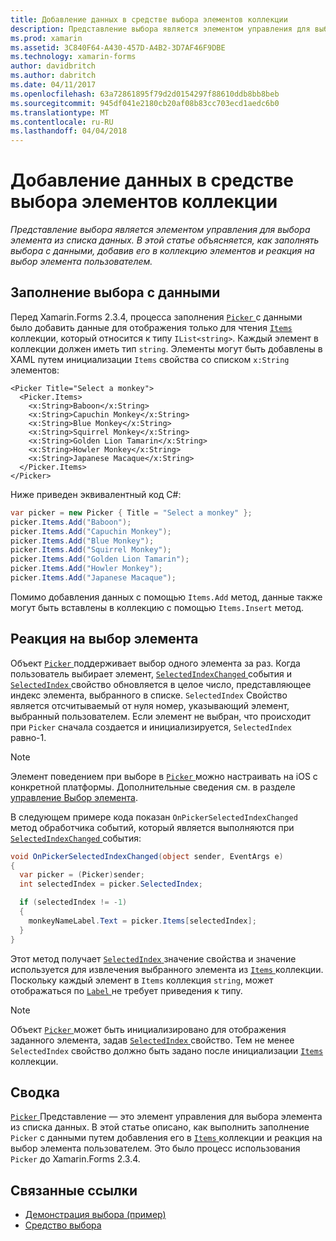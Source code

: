 ```yaml
---
title: Добавление данных в средстве выбора элементов коллекции
description: Представление выбора является элементом управления для выбора элемента из списка данных. В этой статье объясняется, как заполнять выбора с данными, добавив его в коллекцию элементов и реакция на выбор элемента пользователем.
ms.prod: xamarin
ms.assetid: 3C840F64-A430-457D-A4B2-3D7AF46F9DBE
ms.technology: xamarin-forms
author: davidbritch
ms.author: dabritch
ms.date: 04/11/2017
ms.openlocfilehash: 63a72861895f79d2d0154297f88610ddb8bb8beb
ms.sourcegitcommit: 945df041e2180cb20af08b83cc703ecd1aedc6b0
ms.translationtype: MT
ms.contentlocale: ru-RU
ms.lasthandoff: 04/04/2018
---
```

# <a name="adding-data-to-a-pickers-items-collection"></a>Добавление данных в средстве выбора элементов коллекции

_Представление выбора является элементом управления для выбора элемента из списка данных. В этой статье объясняется, как заполнять выбора с данными, добавив его в коллекцию элементов и реакция на выбор элемента пользователем._

## <a name="populating-a-picker-with-data"></a>Заполнение выбора с данными

Перед Xamarin.Forms 2.3.4, процесса заполнения [ `Picker` ](https://developer.xamarin.com/api/type/Xamarin.Forms.Picker/) с данными было добавить данные для отображения только для чтения [ `Items` ](https://developer.xamarin.com/api/property/Xamarin.Forms.Picker.Items/) коллекции, который относится к типу `IList<string>`. Каждый элемент в коллекции должен иметь тип `string`. Элементы могут быть добавлены в XAML путем инициализации `Items` свойства со списком `x:String` элементов:

```xaml
<Picker Title="Select a monkey">
  <Picker.Items>
    <x:String>Baboon</x:String>
    <x:String>Capuchin Monkey</x:String>
    <x:String>Blue Monkey</x:String>
    <x:String>Squirrel Monkey</x:String>
    <x:String>Golden Lion Tamarin</x:String>
    <x:String>Howler Monkey</x:String>
    <x:String>Japanese Macaque</x:String>
  </Picker.Items>
</Picker>
```

Ниже приведен эквивалентный код C#:

```csharp
var picker = new Picker { Title = "Select a monkey" };
picker.Items.Add("Baboon");
picker.Items.Add("Capuchin Monkey");
picker.Items.Add("Blue Monkey");
picker.Items.Add("Squirrel Monkey");
picker.Items.Add("Golden Lion Tamarin");
picker.Items.Add("Howler Monkey");
picker.Items.Add("Japanese Macaque");
```

Помимо добавления данных с помощью `Items.Add` метод, данные также могут быть вставлены в коллекцию с помощью `Items.Insert` метод.

## <a name="responding-to-item-selection"></a>Реакция на выбор элемента

Объект [ `Picker` ](https://developer.xamarin.com/api/type/Xamarin.Forms.Picker/) поддерживает выбор одного элемента за раз. Когда пользователь выбирает элемент, [ `SelectedIndexChanged` ](https://developer.xamarin.com/api/event/Xamarin.Forms.Picker.SelectedIndexChanged/) события и [ `SelectedIndex` ](https://developer.xamarin.com/api/property/Xamarin.Forms.Picker.SelectedIndex/) свойство обновляется в целое число, представляющее индекс элемента, выбранного в списке. `SelectedIndex` Свойство является отсчитываемый от нуля номер, указывающий элемент, выбранный пользователем. Если элемент не выбран, что происходит при `Picker` сначала создается и инициализируется, `SelectedIndex` равно-1.

> [!NOTE]
> Элемент поведением при выборе в [ `Picker` ](https://developer.xamarin.com/api/type/Xamarin.Forms.Picker/) можно настраивать на iOS с конкретной платформы. Дополнительные сведения см. в разделе [управление Выбор элемента](~/xamarin-forms/platform/platform-specifics/consuming/ios.md#picker_update_mode).

В следующем примере кода показан `OnPickerSelectedIndexChanged` метод обработчика событий, который является выполняются при [ `SelectedIndexChanged` ](https://developer.xamarin.com/api/event/Xamarin.Forms.Picker.SelectedIndexChanged/) события:

```csharp
void OnPickerSelectedIndexChanged(object sender, EventArgs e)
{
  var picker = (Picker)sender;
  int selectedIndex = picker.SelectedIndex;

  if (selectedIndex != -1)
  {
    monkeyNameLabel.Text = picker.Items[selectedIndex];
  }
}
```

Этот метод получает [ `SelectedIndex` ](https://developer.xamarin.com/api/property/Xamarin.Forms.Picker.SelectedIndex/) значение свойства и значение используется для извлечения выбранного элемента из [ `Items` ](https://developer.xamarin.com/api/property/Xamarin.Forms.Picker.Items/) коллекции. Поскольку каждый элемент в `Items` коллекция `string`, может отображаться по [ `Label` ](https://developer.xamarin.com/api/type/Xamarin.Forms.Label/) не требует приведения к типу.

> [!NOTE]
> Объект [ `Picker` ](https://developer.xamarin.com/api/type/Xamarin.Forms.Picker/) может быть инициализировано для отображения заданного элемента, задав [ `SelectedIndex` ](https://developer.xamarin.com/api/property/Xamarin.Forms.Picker.SelectedIndex/) свойство. Тем не менее `SelectedIndex` свойство должно быть задано после инициализации [ `Items` ](https://developer.xamarin.com/api/property/Xamarin.Forms.Picker.Items/) коллекции.

## <a name="summary"></a>Сводка

[ `Picker` ](https://developer.xamarin.com/api/type/Xamarin.Forms.Picker/) Представление — это элемент управления для выбора элемента из списка данных. В этой статье описано, как выполнить заполнение `Picker` с данными путем добавления его в [ `Items` ](https://developer.xamarin.com/api/property/Xamarin.Forms.Picker.Items/) коллекции и реакция на выбор элемента пользователем. Это было процесс использования `Picker` до Xamarin.Forms 2.3.4.


## <a name="related-links"></a>Связанные ссылки

- [Демонстрация выбора (пример)](https://developer.xamarin.com/samples/xamarin-forms/UserInterface/PickerDemo/)
- [Средство выбора](https://developer.xamarin.com/api/type/Xamarin.Forms.Picker/)
